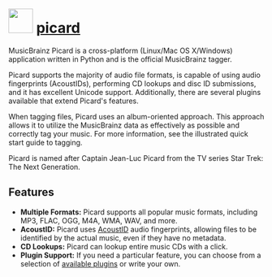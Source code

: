 # <img src="https://cdn.jsdelivr.net/gh/chocolatey/chocolatey-coreteampackages@edba4a5849ff756e767cba86641bea97ff5721fe/icons/picard.svg" width="48" height="48"/> [picard](https://chocolatey.org/packages/picard)


MusicBrainz Picard is a cross-platform (Linux/Mac OS X/Windows) application written in Python and is the official MusicBrainz tagger.

Picard supports the majority of audio file formats, is capable of using audio fingerprints (AcoustIDs), performing CD lookups and disc ID submissions, and it has excellent Unicode support. Additionally, there are several plugins available that extend Picard's features.

When tagging files, Picard uses an album-oriented approach. This approach allows it to utilize the MusicBrainz data as effectively as possible and correctly tag your music. For more information, see the illustrated quick start guide to tagging.

Picard is named after Captain Jean-Luc Picard from the TV series Star Trek: The Next Generation.

## Features
- **Multiple Formats:** Picard supports all popular music formats, including MP3, FLAC, OGG, M4A, WMA, WAV, and more.
- **AcoustID:** Picard uses [AcoustID](http://acoustid.org/) audio fingerprints, allowing files to be identified by the actual music, even if they have no metadata.
- **CD Lookups:** Picard can lookup entire music CDs with a click.
- **Plugin Support:** If you need a particular feature, you can choose from a selection of [available plugins](https://picard.musicbrainz.org/plugins/) or write your own.

